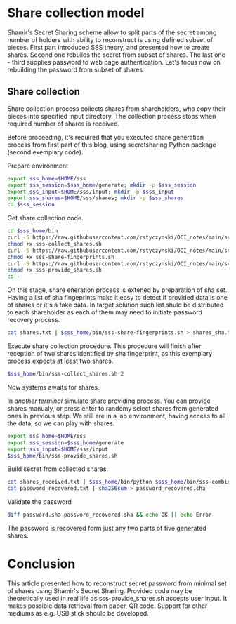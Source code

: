 # Share collection model

Shamir's Secret Sharing scheme allow to split parts of the secret among number of holders with ability to reconstruct is using defined subset of pieces. First part introduced SSS theory, and presented how to create shares. Second one rebuilds the secret from subset of shares. The last one - third supplies password to web page authentication. Let's focus now on rebuilding the password from subset of shares.

## Share collection

Share collection process collects shares from shareholders, who copy their pieces into specified input directory. The collection process stops when required number of shares is received.

Before proceeding, it's required that you executed share generation process from first part of this blog, using secretsharing Python package (second exemplary code).

Prepare environment

``` bash
export sss_home=$HOME/sss
export sss_session=$sss_home/generate; mkdir -p $sss_session
export sss_input=$HOME/sss/input; mkdir -p $sss_input
export sss_shares=$HOME/sss/shares; mkdir -p $sss_shares
cd $sss_session
```

Get share collection code.

``` bash
cd $sss_home/bin
curl -S https://raw.githubusercontent.com/rstyczynski/OCI_notes/main/security/sss/bin/sss-collect_shares.sh > sss-collect_shares.sh
chmod +x sss-collect_shares.sh
curl -S https://raw.githubusercontent.com/rstyczynski/OCI_notes/main/security/sss/bin/sss-share-fingerprints.sh > sss-share-fingerprints.sh
chmod +x sss-share-fingerprints.sh
curl -S https://raw.githubusercontent.com/rstyczynski/OCI_notes/main/security/sss/bin/sss-provide_shares.sh > sss-provide_shares.sh
chmod +x sss-provide_shares.sh
cd -
```

On this stage, share eneration process is extened by preparation of sha set. Having a list of sha fingeprints make it easy to detect if provided data is one of shares or it's a fake data. In target solution such list shuld be distributed to each shareholder as each of them may need to initiate password recovery process.

``` bash
cat shares.txt | $sss_home/bin/sss-share-fingerprints.sh > shares_sha.txt
```

Execute share collection procedure. This procedure will finish after reception of two shares identified by sha fingerprint, as this exemplary process expects at least two shares.

``` bash
$sss_home/bin/sss-collect_shares.sh 2
```

Now systems awaits for shares.

In *another terminal* simulate share providing process. You can provide shares manualy, or press enter to randomy select shares from generated ones in previous step. We still are in a lab environment, having access to all the data, so we can play with shares.

``` bash
export sss_home=$HOME/sss
export sss_session=$sss_home/generate
export sss_input=$HOME/sss/input
$sss_home/bin/sss-provide_shares.sh
```

Build secret from collected shares.

``` bash
cat shares_received.txt | $sss_home/bin/python $sss_home/bin/sss-combine.py | tr -d '\n' > password_recovered.txt
cat password_recovered.txt | sha256sum > password_recovered.sha
```

Validate the password

``` bash
diff password.sha password_recovered.sha && echo OK || echo Error
```

The password is recovered form just any two parts of five generated shares.

# Conclusion

This article presented how to reconstruct secret password from minimal set of shares using Shamir's Secret Sharing. Provided code may be theoretically used in real life as sss-provide_shares.sh accepts user input. It makes possible data retrieval from paper, QR code. Support for other mediums as e.g. USB stick should be developed.
